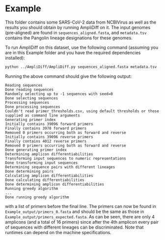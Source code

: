 # Example

This folder contains some SARS-CoV-2 data from NCBIVirus as well as the results you should obtain by running AmpliDiff on it. The input genomes (pre-aligned) are found in `sequences_aligned.fasta`, and `metadata.tsv` contains the Pangolin lineage designations for these genomes.


To run AmpliDiff on this dataset, use the following command (assuming you are in this Example folder and you have the required dependencies installed):
```bash
python ../AmpliDiff/AmpliDiff.py sequences_aligned.fasta metadata.tsv -o Example_output/
```

Running the above command should give the following output:
```
Reading sequences
Done reading sequences
Randomly selecting up to -1 sequences with seed=0
Done selecting sequences
Processing sequences
Done processing sequences
Couldn't read primer_thresholds.csv, using default thresholds or those supplied as command line arguments
Generating primer index
Initially contains 39096 forward primers
Finally contains 3978 forward primers
Removed 0 primers occurring both as forward and reverse
Initially contains 39096 reverse primers
Finally contains 4012 reverse primers
Removed 0 primers occurring both as forward and reverse
Done generating primer index
Determining amplicon differentiabilities
Transforming input sequences to numeric representations
Done transforming input sequences
Determining sequence pairs with different lineages
Done determining pairs
Calculating amplicon differentiabilities
Done calculating differentiabilities
Done determining amplicon differentiabilities
Running greedy algorithm
...
Done running greedy algorithm
```
with a list of primers before the final line. The primers can now be found in `Example_output/primers_0.fasta` and should be the same as those in `Example_output/primers_expected.fasta`. As can be seen, there are only 4 amplicons (and a total of 16 primers) since after the 4th amplicon every pair of sequences with different lineages can be discriminated. Note that runtimes can depend on the machine specifications.
